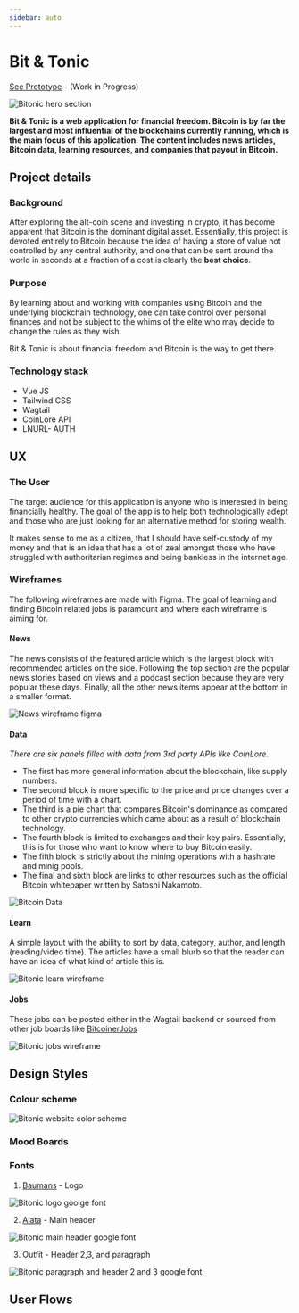 ```yaml
---
sidebar: auto
---
```


# Bit & Tonic

[See Prototype](https://bitntonic.netlify.app) - (Work in Progress)

![Bitonic hero section](/images/work/bitonic/bit&tonic.png)

**Bit & Tonic is a web application for **financial freedom**.  Bitcoin is by far the largest and most influential of the blockchains currently running, which is the main focus of this application.  The content includes news articles, Bitcoin data, learning resources, and companies that payout in Bitcoin.**

## Project details

### Background
After exploring the alt-coin scene and investing in crypto, it has become apparent that Bitcoin is the dominant digital asset.  Essentially, this project is devoted entirely to Bitcoin because the idea of having a store of value not controlled by any central authority, and one that can be sent around the world in seconds at a fraction of a cost is clearly the **best choice**.

### Purpose
By learning about and working with companies using Bitcoin and the underlying blockchain technology, one can take control over personal finances and not be subject to the whims of the elite who may decide to change the rules as they wish. 

Bit & Tonic is about financial freedom and Bitcoin is the way to get there.

### Technology stack
- Vue JS
- Tailwind CSS
- Wagtail 
- CoinLore API
- LNURL- AUTH

## UX

### The User
The target audience for this application is anyone who is interested in being financially healthy. The goal of the app is to help both technologically adept and those who are just looking for an alternative method for storing wealth. 

It makes sense to me as a citizen, that I should have self-custody of my money and that is an idea that has a lot of zeal amongst those who have struggled with authoritarian regimes and being bankless in the internet age. 

### Wireframes
The following wireframes are made with Figma.  The goal of learning and finding Bitcoin related jobs is paramount and where each wireframe is aiming for.

#### News

The news consists of the featured article which is the largest block with recommended articles on the side.  Following the top section are the popular news stories based on views and a podcast section because they are very popular these days. Finally, all the other news items appear at the bottom in a smaller format. 

![News wireframe figma](/images/work/bitonic/news-wireframe.png)

#### Data

*There are six panels filled with data from 3rd party APIs like CoinLore.*

- The first has more general information about the blockchain, like supply numbers.  
- The second block is more specific to the price and price changes over a period of time with a chart. 
- The third is a pie chart that compares Bitcoin's dominance as compared to other crypto currencies which came about as a result of blockchain technology. 
- The fourth block is limited to exchanges and their key pairs.  Essentially, this is for those who want to know where to buy Bitcoin easily. 
- The fifth block is strictly about the mining operations with a hashrate and minig pools.
- The final and sixth block are links to other resources such as the official Bitcoin whitepaper written by Satoshi Nakamoto.

![Bitcoin Data](/images/work/bitonic/bitcoin-data.png)

#### Learn

A simple layout with the ability to sort by data, category, author, and length (reading/video time).  The articles have a small blurb so that the reader can have an idea of what kind of article this is. 

![Bitonic learn wireframe](/images/work/bitonic/learn-wireframe.png)

#### Jobs

These jobs can be posted either in the Wagtail backend or sourced from other job boards like [BitcoinerJobs]()

![Bitonic jobs wireframe](/images/work/bitonic/jobs-wireframe.png)

## Design Styles

### Colour scheme

![Bitonic website color scheme](/images/work/bitonic/color-scheme.png)

### Mood Boards

### Fonts

1. [Baumans]() - Logo

![Bitonic logo goolge font](/images/work/bitonic/bitcoin-font.png)

2. [Alata]() - Main header

![Bitonic main header google font](/images/work/bitonic/main-header-font.png)

3. Outfit - Header 2,3, and paragraph

![Bitonic paragraph and header 2 and 3 google font](/images/work/bitonic/paragraph-h2h3.png)

## User Flows

###  